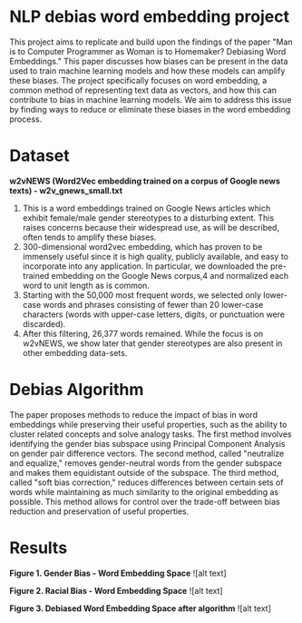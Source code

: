 # NLP debias word embedding project

This project aims to replicate and build upon the findings of the paper "Man is to Computer Programmer as Woman is to Homemaker? Debiasing Word Embeddings." This paper discusses how biases can be present in the data used to train machine learning models and how these models can amplify these biases. The project specifically focuses on word embedding, a common method of representing text data as vectors, and how this can contribute to bias in machine learning models. We aim to address this issue by finding ways to reduce or eliminate these biases in the word embedding process.



# Dataset
**w2vNEWS (Word2Vec embedding trained on a corpus of Google news texts) - w2v_gnews_small.txt**
1. This is a word embeddings trained on Google News articles which exhibit female/male gender stereotypes to a disturbing extent. This raises concerns because their widespread use, as will be described, often tends to amplify these biases. 
2. 300-dimensional word2vec embedding, which has proven to be immensely useful since it is high quality, publicly available, and easy to incorporate into any application. In particular, we downloaded the pre-trained embedding on the Google News corpus,4 and normalized each word to unit length as is common. 
3. Starting with the 50,000 most frequent words, we selected only lower-case words and phrases consisting of fewer than 20 lower-case characters (words with upper-case letters, digits, or punctuation were discarded). 
4. After this filtering, 26,377 words remained. While the focus is on w2vNEWS, we show later that gender stereotypes are also present in other embedding data-sets.

# Debias Algorithm
The paper proposes methods to reduce the impact of bias in word embeddings while preserving their useful properties, such as the ability to cluster related concepts and solve analogy tasks. The first method involves identifying the gender bias subspace using Principal Component Analysis on gender pair difference vectors. The second method, called "neutralize and equalize," removes gender-neutral words from the gender subspace and makes them equidistant outside of the subspace. The third method, called "soft bias correction," reduces differences between certain sets of words while maintaining as much similarity to the original embedding as possible. This method allows for control over the trade-off between bias reduction and preservation of useful properties.

# Results
**Figure 1. Gender Bias - Word Embedding Space**
![alt text]

**Figure 2. Racial Bias - Word Embedding Space** 
![alt text]

**Figure 3. Debiased Word Embedding Space after algorithm** 
![alt text]
